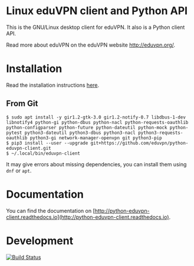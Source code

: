 
Linux eduVPN client and Python API
==================================

This is the GNU/Linux desktop client for eduVPN. It also is a Python client API.

Read more about eduVPN on the eduVPN website http://eduvpn.org/.

Installation
============

Read the installation instructions [here](http://python-eduvpn-client.readthedocs.io/en/latest/introduction.html#installation).

## From Git


    $ sudo apt install -y gir1.2-gtk-3.0 gir1.2-notify-0.7 libdbus-1-dev libnotify4 python-gi python-dbus python-nacl python-requests-oauthlib python-configparser python-future python-dateutil python-mock python-pytest python3-dateutil python3-dbus python3-nacl python3-requests-oauthlib python3-gi network-manager-openvpn git python3-pip
    $ pip3 install --user --upgrade git+https://github.com/eduvpn/python-eduvpn-client.git
    $ ~/.local/bin/eduvpn-client

It may give errors about missing dependencies, you can install them using `dnf` 
or `apt`.

Documentation
=============

You can find the documentation on [http://python-eduvpn-client.readthedocs.io](http://python-eduvpn-client.readthedocs.io).

Development
===========

[![Build Status](https://travis-ci.org/wjhpeters/issue-185-EduVPN.svg?branch=master)](https://travis-ci.org/wjhpeters/issue-185-EduVPN)

